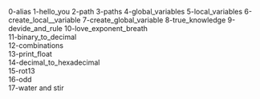 0-alias
1-hello_you 
2-path 
3-paths 
4-global_variables 
5-local_variables
6-create_local__variable 
7-create_global_variable 
8-true_knowledge 
9-devide_and_rule
10-love_exponent_breath                                                                                   
11-binary_to_decimal                                                                                      
12-combinations                                                                                           
13-print_float                                                                                            
14-decimal_to_hexadecimal                                                                                 
15-rot13                                                                                                  
16-odd                                                                                                    
17-water and stir 
